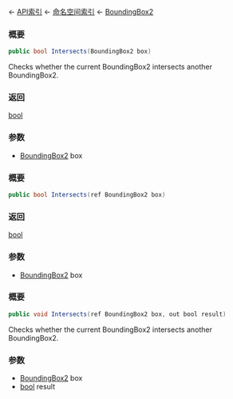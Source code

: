 ← [API索引](Api-Index) ← [命名空间索引](Namespace-Index) ← [BoundingBox2](VRageMath.BoundingBox2)

### 概要

```csharp
public bool Intersects(BoundingBox2 box)
```

Checks whether the current BoundingBox2 intersects another BoundingBox2.

### 返回

[bool](https://docs.microsoft.com/en-us/dotnet/api/System.Boolean?view=netframework-4.6)

### 参数

* [BoundingBox2](VRageMath.BoundingBox2) box
### 概要

```csharp
public bool Intersects(ref BoundingBox2 box)
```



### 返回

[bool](https://docs.microsoft.com/en-us/dotnet/api/System.Boolean?view=netframework-4.6)



### 参数

* [BoundingBox2](VRageMath.BoundingBox2) box
### 概要

```csharp
public void Intersects(ref BoundingBox2 box, out bool result)
```

Checks whether the current BoundingBox2 intersects another BoundingBox2.

### 参数

* [BoundingBox2](VRageMath.BoundingBox2) box
* [bool](https://docs.microsoft.com/en-us/dotnet/api/System.Boolean?view=netframework-4.6) result
